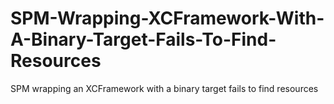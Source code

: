 # SPM-Wrapping-XCFramework-With-A-Binary-Target-Fails-To-Find-Resources
SPM wrapping an XCFramework with a binary target fails to find resources
